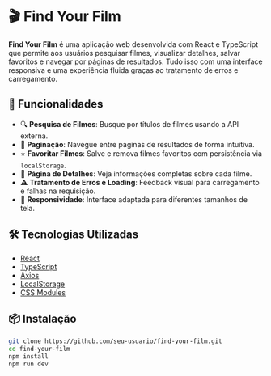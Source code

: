 # 🎬 Find Your Film

**Find Your Film** é uma aplicação web desenvolvida com React e TypeScript que permite aos usuários pesquisar filmes, visualizar detalhes, salvar favoritos e navegar por páginas de resultados. Tudo isso com uma interface responsiva e uma experiência fluida graças ao tratamento de erros e carregamento.

## 🚀 Funcionalidades

- 🔍 **Pesquisa de Filmes**: Busque por títulos de filmes usando a API externa.
- 📄 **Paginação**: Navegue entre páginas de resultados de forma intuitiva.
- ⭐ **Favoritar Filmes**: Salve e remova filmes favoritos com persistência via `localStorage`.
- 📘 **Página de Detalhes**: Veja informações completas sobre cada filme.
- ⚠️ **Tratamento de Erros e Loading**: Feedback visual para carregamento e falhas na requisição.
- 📱 **Responsividade**: Interface adaptada para diferentes tamanhos de tela.

## 🛠️ Tecnologias Utilizadas

- [React](https://reactjs.org/)
- [TypeScript](https://www.typescriptlang.org/)
- [Axios](https://axios-http.com/)
- [LocalStorage](https://developer.mozilla.org/en-US/docs/Web/API/Window/localStorage)
- [CSS Modules](https://github.com/css-modules/css-modules)

## 📦 Instalação

```bash
git clone https://github.com/seu-usuario/find-your-film.git
cd find-your-film
npm install
npm run dev
```
